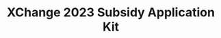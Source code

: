 ---
title: XChange 2023 Subsidy Application Kit
redirect_to: https://drive.google.com/drive/folders/1O9Ut1SWwhUlA85wJt2AE07tfK3bVYJN1?usp=share_link
redirect_from: 
  - /XChange2023SubsidyApplicationKit
  - /xchange2023subsidyapplicationkit
---